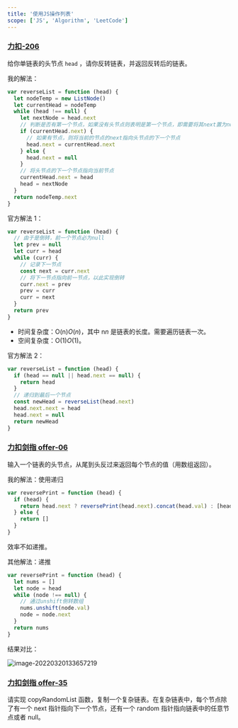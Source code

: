 ```yaml
---
title: '使用JS操作列表'
scope: ['JS', 'Algorithm', 'LeetCode']
---
```


### [力扣-206](https://leetcode-cn.com/problems/reverse-linked-list/)

给你单链表的头节点 `head` ，请你反转链表，并返回反转后的链表。

我的解法：

```js
var reverseList = function (head) {
  let nodeTemp = new ListNode()
  let currentHead = nodeTemp
  while (head !== null) {
    let nextNode = head.next
    // 判断是否有第一个节点，如果没有头节点则表明是第一个节点，即需要将其next置为null
    if (currentHead.next) {
      // 如果有节点，则将当前的节点的next指向头节点的下一个节点
      head.next = currentHead.next
    } else {
      head.next = null
    }
    // 将头节点的下一个节点指向当前节点
    currentHead.next = head
    head = nextNode
  }
  return nodeTemp.next
}
```

官方解法 1：

```js
var reverseList = function (head) {
  // 由于是倒转，前一个节点必为null
  let prev = null
  let curr = head
  while (curr) {
    // 记录下一节点
    const next = curr.next
    // 将下一节点指向前一节点，以此实现倒转
    curr.next = prev
    prev = curr
    curr = next
  }
  return prev
}
```

- 时间复杂度：O(n)_O_(_n_)，其中 n*n* 是链表的长度。需要遍历链表一次。
- 空间复杂度：O(1)_O_(1)。

官方解法 2：

```js
var reverseList = function (head) {
  if (head == null || head.next == null) {
    return head
  }
  // 递归到最后一个节点
  const newHead = reverseList(head.next)
  head.next.next = head
  head.next = null
  return newHead
}
```

### [力扣剑指 offer-06](https://leetcode-cn.com/problems/cong-wei-dao-tou-da-yin-lian-biao-lcof/)

输入一个链表的头节点，从尾到头反过来返回每个节点的值（用数组返回）。

我的解法：使用递归

```js
var reversePrint = function (head) {
  if (head) {
    return head.next ? reversePrint(head.next).concat(head.val) : [head.val]
  } else {
    return []
  }
}
```

效率不如递推。

其他解法：递推

```javascript
var reversePrint = function (head) {
  let nums = []
  let node = head
  while (node !== null) {
    // 通过unshift倒转数组
    nums.unshift(node.val)
    node = node.next
  }
  return nums
}
```

结果对比：

![image-20220320133657219](https://cdn.jsdelivr.net/gh/zrains/images/2022/03/image-20220320133657219-987a10ab5393bf4af9fa484bd2f99157.png)

### [力扣剑指 offer-35](https://leetcode-cn.com/problems/fu-za-lian-biao-de-fu-zhi-lcof/)

请实现 copyRandomList 函数，复制一个复杂链表。在复杂链表中，每个节点除了有一个 next 指针指向下一个节点，还有一个 random 指针指向链表中的任意节点或者 null。

